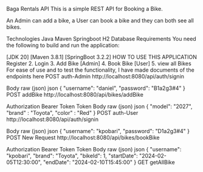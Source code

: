 Baga Rentals API
This is a simple REST API for Booking a Bike.  

An Admin can add a bike, a User can book a bike and they can both see all bikes.

Technologies
Java
Maven
Springboot
H2 Database
Requirements
You need the following to build and run the application:

[JDK 20]
[Maven 3.8.1]
[SpringBoot 3.2.2]
HOW TO USE THIS APPLICATION
Register 2. Login 3. Add Bike [Admin] 4. Book Bike [User] 5. view all Bikes 
For ease of use and to test the functionality, I have made documents of the endpoints here
POST
auth-Admin
http://localhost:8080/api/auth/signin
﻿

Body
raw (json)
json
{
    "username": "daniel",
    "password": "B1a2g3#4"
}
POST
addBike
http://localhost:8080/api/bikes/addBike
﻿

Authorization
Bearer Token
Token
<token>
Body
raw (json)
json
{
    "model": "2027",
    "brand" : "Toyota",
    "color" : "Red"
}
POST
auth-User
http://localhost:8080/api/auth/signin
﻿

Body
raw (json)
json
{
    "username": "kpobari",
    "password": "D1a2g3#4"
}
POST
New Request
http://localhost:8080/api/bikes/bookBike
﻿

Authorization
Bearer Token
Token
<token>
Body
raw (json)
json
{
  "username": "kpobari",
  "brand": "Toyota",
  "bikeId": 1,
  "startDate": "2024-02-05T12:30:00",
  "endDate": "2024-02-10T15:45:00"
}
GET
getAllBike
